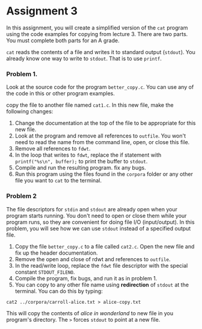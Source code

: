 # Assignment 3

In this assignment, you will create a simplified version of the ```cat``` program using the code examples for copying from lecture 3.  There are two parts.  You must complete both parts for an A grade.

```cat``` reads the contents of a file and writes it to standard output (```stdout```).  You already know one way to write to ```stdout```.  That is to use ```printf```.  

### Problem 1.  
Look at the source code for the program ```better_copy.c```.  You can use any of the code in this or other program examples.  

copy the file to another file named ```cat1.c```.  In this new file, make the following changes:

1. Change the documentation at the top of the file to be appropriate for this new file.
2. Look at the program and remove all references to ```outfile```.  You won't need to read the name from the command line, open, or close this file.
3. Remove all references to ```fdwt```.
4. In the loop that writes to ```fdwt```, replace the if statement with ```printf("%s\n", buffer);``` to print the buffer to ```stdout```.
5.  Compile and run the resulting program.  fix any bugs.
6.  Run this program using the files found in  the ```corpora``` folder or any other file you want to ```cat``` to the terminal.  

### Problem 2
The file descriptors for ```stdin``` and ```stdout``` are already open when your program starts running.  You don't need to open or close them while your program runs, so they are convenient for doing file I/O (input/output).  In this problem, you will see how we can use ```stdout``` instead of a specified output file.

1. Copy the file ```better_copy.c``` to a file called ```cat2.c```.  Open the new file and fix up the header documentation.
2. Remove the open and close of rdwt and references to ```outfile```.
3. In the read/write loop, replace the ```fdwt``` file descriptor with the special constant ```STDOUT_FILENO```.  
4. Compile the program, fix bugs, and run it as in problem 1.
5. You can copy to any other file name using **redirection** of ```stdout``` at the terminal.  You can do this by typing:

```
cat2 ../corpora/carroll-alice.txt > alice-copy.txt
```
This will copy the contents of *alice in wonderland* to  new file in you program's directory. The ```>``` forces ```stdout``` to point at a new file.

